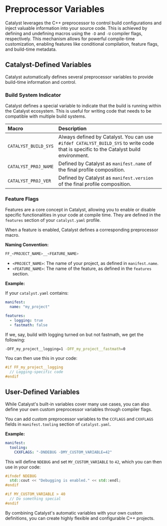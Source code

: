 # Preprocessor Variables

Catalyst leverages the C++ preprocessor to control build configurations and inject valuable information into your source code. This is achieved by defining and undefining macros using the `-D` and `-U` compiler flags, respectively. This mechanism allows for powerful compile-time customization, enabling features like conditional compilation, feature flags, and build-time metadata.

## Catalyst-Defined Variables

Catalyst automatically defines several preprocessor variables to provide build-time information and control.

### Build System Indicator

Catalyst defines a special variable to indicate that the build is running within the Catalyst ecosystem. This is useful
for writing code that needs to be compatible with multiple build systems.

| Macro | Description |
| :--- | :--- |
| `CATALYST_BUILD_SYS` | Always defined by Catalyst. You can use `#ifdef CATALYST_BUILD_SYS` to write code that is specific to the Catalyst build environment. |
| `CATALYST_PROJ_NAME` | Defined by Catalyst as `manifest.name` of the final profile composition. |
| `CATALYST_PROJ_VER` | Defined by Catalyst as `manifest.version` of the final profile composition. |


### Feature Flags

Features are a core concept in Catalyst, allowing you to enable or disable specific functionalities in your code at
compile time. They are defined in the `features` section of your `catalyst.yaml` profile.

When a feature is enabled, Catalyst defines a corresponding preprocessor macro.

**Naming Convention:**

```cpp
FF_<PROJECT_NAME>__<FEATURE_NAME>
```

-   `<PROJECT_NAME>`: The name of your project, as defined in `manifest.name`.
-   `<FEATURE_NAME>`: The name of the feature, as defined in the `features` section.

**Example:**

If your `catalyst.yaml` contains:

```yaml
manifest:
  name: "my_project"

features:
  - logging: true
  - fastmath: false
```

If we, say, build with logging turned on but not fastmath, we get the following:

```sh
-DFF_my_project__logging=1 -DFF_my_project__fastmath=0
```

You can then use this in your code:

```cpp
#if FF_my_project__logging
  // Logging-specific code
#endif
```

## User-Defined Variables

While Catalyst's built-in variables cover many use cases, you can also define your own custom preprocessor variables through compiler flags.

You can add custom preprocessor variables to the `CCFLAGS` and `CXXFLAGS` fields in `manifest.tooling` section of `catalyst.yaml`.

**Example:**

```yaml
manifest:
  tooling:
    CXXFLAGS: "-DNDEBUG -DMY_CUSTOM_VARIABLE=42"
```

This will define `NDEBUG` and set `MY_CUSTOM_VARIABLE` to `42`, which you can then use in your code:

```cpp
#ifndef NDEBUG
  std::cout << "Debugging is enabled." << std::endl;
#endif

#if MY_CUSTOM_VARIABLE > 40
  // Do something special
#endif
```

By combining Catalyst's automatic variables with your own custom definitions, you can create highly flexible and configurable C++ projects.
